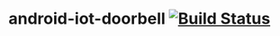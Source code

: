 # android-iot-doorbell [![Build Status](https://travis-ci.org/siarhei-luskanau/android-iot-doorbell.svg?branch=master)](https://travis-ci.org/siarhei-luskanau/android-iot-doorbell)
